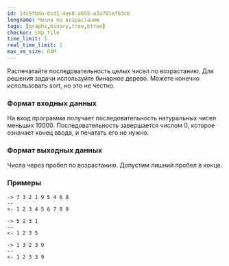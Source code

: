 ```yaml
---
id: 14c9fbda-0cd1-4ee8-a655-a3a791ef63cb
longname: Числа по возрастанию
tags: [graphs,binary,tree,btree]
checker: cmp_file
time_limit: 1
real_time_limit: 1
max_vm_size: 64M
---
```


Распечатайте последовательность целых чисел по возрастанию. Для решения задачи используйте бинарное дерево. Можете конечно использовать sort, но это не честно.

### Формат входных данных

На вход программа получает последовательность натуральных чисел меньших 10000. Последовательность завершается числом 0, которое означает конец ввода, и печатать его не нужно.

### Формат выходных данных

Числа через пробел по возрастанию. Допустим лишний пробел в конце.

### Примеры

```
-> 7 3 2 1 9 5 4 6 8
--
<- 1 2 3 4 5 6 7 8 9
```

```
-> 5 2 3 1
--
<- 1 2 3 5
```

```
-> 1 3 2 3 9
--
<- 1 2 3 3 9
```
